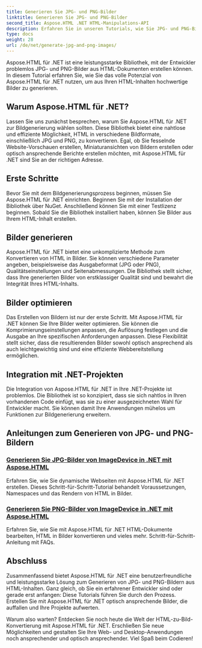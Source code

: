 ```yaml
---
title: Generieren Sie JPG- und PNG-Bilder
linktitle: Generieren Sie JPG- und PNG-Bilder
second_title: Aspose.HTML .NET HTML-Manipulations-API
description: Erfahren Sie in unseren Tutorials, wie Sie JPG- und PNG-Bilder mit Aspose.HTML für .NET generieren. Erstellen Sie mühelos atemberaubende Grafiken.
type: docs
weight: 28
url: /de/net/generate-jpg-and-png-images/
---
```

 
Aspose.HTML für .NET ist eine leistungsstarke Bibliothek, mit der Entwickler problemlos JPG- und PNG-Bilder aus HTML-Dokumenten erstellen können. In diesem Tutorial erfahren Sie, wie Sie das volle Potenzial von Aspose.HTML für .NET nutzen, um aus Ihren HTML-Inhalten hochwertige Bilder zu generieren.

## Warum Aspose.HTML für .NET?

Lassen Sie uns zunächst besprechen, warum Sie Aspose.HTML für .NET zur Bildgenerierung wählen sollten. Diese Bibliothek bietet eine nahtlose und effiziente Möglichkeit, HTML in verschiedene Bildformate, einschließlich JPG und PNG, zu konvertieren. Egal, ob Sie fesselnde Website-Vorschauen erstellen, Miniaturansichten von Bildern erstellen oder optisch ansprechende Berichte erstellen möchten, mit Aspose.HTML für .NET sind Sie an der richtigen Adresse.

## Erste Schritte

Bevor Sie mit dem Bildgenerierungsprozess beginnen, müssen Sie Aspose.HTML für .NET einrichten. Beginnen Sie mit der Installation der Bibliothek über NuGet. Anschließend können Sie mit einer Testlizenz beginnen. Sobald Sie die Bibliothek installiert haben, können Sie Bilder aus Ihrem HTML-Inhalt erstellen.

## Bilder generieren

Aspose.HTML für .NET bietet eine unkomplizierte Methode zum Konvertieren von HTML in Bilder. Sie können verschiedene Parameter angeben, beispielsweise das Ausgabeformat (JPG oder PNG), Qualitätseinstellungen und Seitenabmessungen. Die Bibliothek stellt sicher, dass Ihre generierten Bilder von erstklassiger Qualität sind und bewahrt die Integrität Ihres HTML-Inhalts.

## Bilder optimieren

Das Erstellen von Bildern ist nur der erste Schritt. Mit Aspose.HTML für .NET können Sie Ihre Bilder weiter optimieren. Sie können die Komprimierungseinstellungen anpassen, die Auflösung festlegen und die Ausgabe an Ihre spezifischen Anforderungen anpassen. Diese Flexibilität stellt sicher, dass die resultierenden Bilder sowohl optisch ansprechend als auch leichtgewichtig sind und eine effiziente Webbereitstellung ermöglichen.

## Integration mit .NET-Projekten

Die Integration von Aspose.HTML für .NET in Ihre .NET-Projekte ist problemlos. Die Bibliothek ist so konzipiert, dass sie sich nahtlos in Ihren vorhandenen Code einfügt, was sie zu einer ausgezeichneten Wahl für Entwickler macht. Sie können damit Ihre Anwendungen mühelos um Funktionen zur Bildgenerierung erweitern.

## Anleitungen zum Generieren von JPG- und PNG-Bildern
### [Generieren Sie JPG-Bilder von ImageDevice in .NET mit Aspose.HTML](./generate-jpg-images-by-imagedevice/)
Erfahren Sie, wie Sie dynamische Webseiten mit Aspose.HTML für .NET erstellen. Dieses Schritt-für-Schritt-Tutorial behandelt Voraussetzungen, Namespaces und das Rendern von HTML in Bilder.
### [Generieren Sie PNG-Bilder von ImageDevice in .NET mit Aspose.HTML](./generate-png-images-by-imagedevice/)
Erfahren Sie, wie Sie mit Aspose.HTML für .NET HTML-Dokumente bearbeiten, HTML in Bilder konvertieren und vieles mehr. Schritt-für-Schritt-Anleitung mit FAQs.

## Abschluss

Zusammenfassend bietet Aspose.HTML für .NET eine benutzerfreundliche und leistungsstarke Lösung zum Generieren von JPG- und PNG-Bildern aus HTML-Inhalten. Ganz gleich, ob Sie ein erfahrener Entwickler sind oder gerade erst anfangen: Diese Tutorials führen Sie durch den Prozess. Erstellen Sie mit Aspose.HTML für .NET optisch ansprechende Bilder, die auffallen und Ihre Projekte aufwerten.

Warum also warten? Entdecken Sie noch heute die Welt der HTML-zu-Bild-Konvertierung mit Aspose.HTML für .NET. Erschließen Sie neue Möglichkeiten und gestalten Sie Ihre Web- und Desktop-Anwendungen noch ansprechender und optisch ansprechender. Viel Spaß beim Codieren!